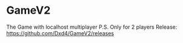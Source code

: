 # GameV2
The Game with localhost multiplayer 
P.S. Only for 2 players
Release: https://github.com/Dxd4/GameV2/releases
